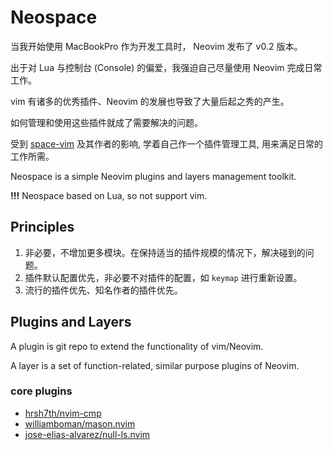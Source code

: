 # Neospace

当我开始使用 MacBookPro 作为开发工具时， Neovim 发布了 v0.2 版本。

出于对 Lua 与控制台 (Console) 的偏爱，我强迫自己尽量使用 Neovim 完成日常工作。

vim 有诸多的优秀插件、Neovim 的发展也导致了大量后起之秀的产生。

如何管理和使用这些插件就成了需要解决的问题。

受到 [space-vim](https://github.com/liuchengxu/space-vim) 及其作者的影响, 学着自己作一个插件管理工具, 用来满足日常的工作所需。

Neospace is a simple Neovim plugins and layers management toolkit.

**!!!** Neospace based on Lua, so not support vim.

## Principles

1. 非必要，不增加更多模块。在保持适当的插件规模的情况下，解决碰到的问题。
2. 插件默认配置优先，非必要不对插件的配置，如 `keymap` 进行重新设置。
3. 流行的插件优先、知名作者的插件优先。

## Plugins and Layers

A plugin is git repo to extend the functionality of vim/Neovim.

A layer is a set of function-related, similar purpose plugins of Neovim.

### core plugins

- [hrsh7th/nvim-cmp](https://github.com/hrsh7th/nvim-cmp)
- [williamboman/mason.nvim](https://github.com/williamboman/mason.nvim)
- [jose-elias-alvarez/null-ls.nvim](https://github.com/jose-elias-alvarez/null-ls.nvim)
